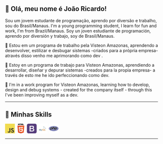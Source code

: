 ## 💜 Olá, meu nome é João Ricardo!

Sou um jovem estudante de programação, aprendo por diversão e trabalho, sou do Brasil/Manaus.
I'm a young programming student, I learn for fun and work, I'm from Brazil/Manaus.
Soy un joven estudiante de programación, aprendo por diversión y trabajo, soy de Brasil/Manaus.

🔭 Estou em um programa de trabalho pela Visteon Amazonas, aprendendo a  desenvolver, estilizar e desbugar sistemas -criados para a própria empresa- através disso venho me aprimorando como dev .

🔭 Estoy en un programa de trabajo para Visteon Amazonas, aprendiendo a desarrollar, diseñar y depurar sistemas -creados para la propia empresa- a través de esto me he ido perfeccionando como dev.

🔭 I'm in a work program for Visteon Amazonas, learning how to develop, design and debug systems - created for the company itself - through this I've been improving myself as a dev.

---

## 🚀 Minhas Skills

<code><img height="32" src="https://raw.githubusercontent.com/github/explore/80688e429a7d4ef2fca1e82350fe8e3517d3494d/topics/javascript/javascript.png" alt="Javascript"/></code>
<code><img height="32" src="https://raw.githubusercontent.com/github/explore/80688e429a7d4ef2fca1e82350fe8e3517d3494d/topics/html/html.png" alt="HTML5"/></code>
<code><img height="32" src="https://raw.githubusercontent.com/github/explore/80688e429a7d4ef2fca1e82350fe8e3517d3494d/topics/bootstrap/bootstrap.png" alt="Bootstrap"/></code>
<code><img height="32" src="https://raw.githubusercontent.com/github/explore/80688e429a7d4ef2fca1e82350fe8e3517d3494d/topics/mysql/mysql.png" alt="MySQL"/></code>
<code><img height="32" src="https://raw.githubusercontent.com/github/explore/80688e429a7d4ef2fca1e82350fe8e3517d3494d/topics/php/php.png" alt="PHP"/></code>

---
